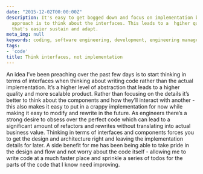 ```yaml
---
date: "2015-12-02T00:00:00Z"
description: It's easy to get bogged down and focus on implementation but a nicer
  approach is to think about the interfaces. This leads to a  hgiher quality codebase
  that's easier sustain and adapt.
meta_img: null
keywords: coding, software engineering, development, engineering management
tags:
- 'code'
title: Think interfaces, not implementation
---
```


An idea I’ve been preaching over the past few days is to start thinking in terms of interfaces when thinking about writing code rather than the actual implementation. It’s a higher level of abstraction that leads to a higher quality and more scalable product. Rather than focusing on the details it’s better to think about the components and how they’ll interact with another - this also makes it easy to put in a crappy implementation for now while making it easy to modify and rewrite in the future. As engineers there’s a strong desire to obsess over the perfect code which can lead to a significant amount of refactors and rewrites without translating into actual business value. Thinking in terms of interfaces and components forces you to get the design and architecture right and leaving the implementation details for later. A side benefit for me has been being able to take pride in the design and flow and not worry about the code itself - allowing me to write code at a much faster place and sprinkle a series of todos for the parts of the code that I know need improving.
